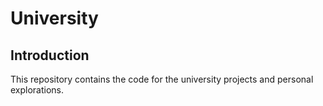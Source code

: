 # University

## Introduction

This repository contains the code for the university projects and personal explorations.
